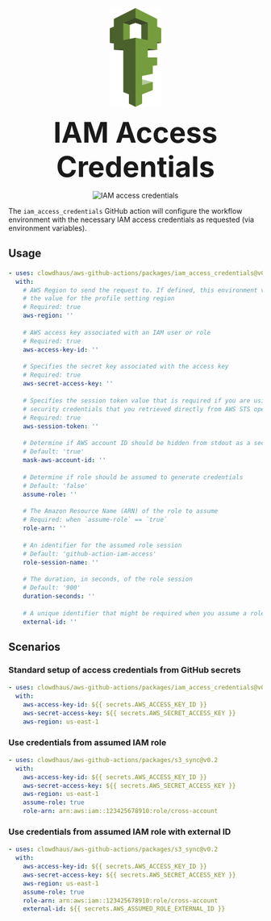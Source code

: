 <p align="center">
  <img src="../../.github/images/iam.svg" alt="aws-iam" height="196px">
</p>
<h1 style="font-size: 56px; margin: 0; padding: 0;" align="center">
  IAM Access Credentials
</h1>
<p align="center">
  <img src="https://github.com/clowdhaus/aws-github-actions/workflows/IAM%20Credentials/badge.svg" alt="IAM access credentials">
</p>

The `iam_access_credentials` GitHub action will configure the workflow environment with the necessary IAM access credentials as requested (via environment variables).

## Usage

```yml
- uses: clowdhaus/aws-github-actions/packages/iam_access_credentials@v0.2
  with:
    # AWS Region to send the request to. If defined, this environment variable overrides
    # the value for the profile setting region
    # Required: true
    aws-region: ''

    # AWS access key associated with an IAM user or role
    # Required: true
    aws-access-key-id: ''

    # Specifies the secret key associated with the access key
    # Required: true
    aws-secret-access-key: ''

    # Specifies the session token value that is required if you are using temporary
    # security credentials that you retrieved directly from AWS STS operations
    # Required: true
    aws-session-token: ''

    # Determine if AWS account ID should be hidden from stdout as a secret value
    # Default: 'true'
    mask-aws-account-id: ''

    # Determine if role should be assumed to generate credentials
    # Default: 'false'
    assume-role: ''

    # The Amazon Resource Name (ARN) of the role to assume
    # Required: when `assume-role` == `true`
    role-arn: ''

    # An identifier for the assumed role session
    # Default: 'github-action-iam-access'
    role-session-name: ''

    # The duration, in seconds, of the role session
    # Default: '900'
    duration-seconds: ''

    # A unique identifier that might be required when you assume a role in another account
    external-id: ''
```

## Scenarios

### Standard setup of access credentials from GitHub secrets

```yml
- uses: clowdhaus/aws-github-actions/packages/iam_access_credentials@v0.2
  with:
    aws-access-key-id: ${{ secrets.AWS_ACCESS_KEY_ID }}
    aws-secret-access-key: ${{ secrets.AWS_SECRET_ACCESS_KEY }}
    aws-region: us-east-1
```

### Use credentials from assumed IAM role

```yml
- uses: clowdhaus/aws-github-actions/packages/s3_sync@v0.2
  with:
    aws-access-key-id: ${{ secrets.AWS_ACCESS_KEY_ID }}
    aws-secret-access-key: ${{ secrets.AWS_SECRET_ACCESS_KEY }}
    aws-region: us-east-1
    assume-role: true
    role-arn: arn:aws:iam::123425678910:role/cross-account
```

### Use credentials from assumed IAM role with external ID

```yml
- uses: clowdhaus/aws-github-actions/packages/s3_sync@v0.2
  with:
    aws-access-key-id: ${{ secrets.AWS_ACCESS_KEY_ID }}
    aws-secret-access-key: ${{ secrets.AWS_SECRET_ACCESS_KEY }}
    aws-region: us-east-1
    assume-role: true
    role-arn: arn:aws:iam::123425678910:role/cross-account
    external-id: ${{ secrets.AWS_ASSUMED_ROLE_EXTERNAL_ID }}
```
